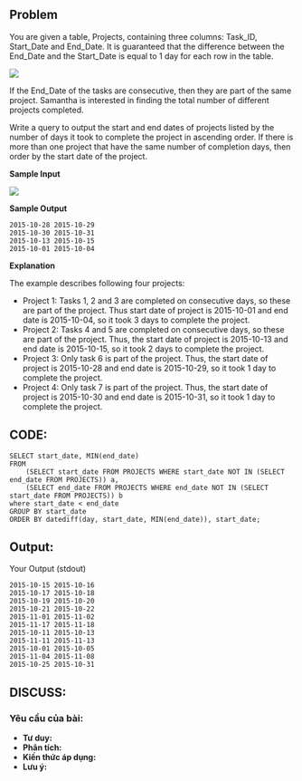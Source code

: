 ## Problem

You are given a table, Projects, containing three columns: Task_ID, Start_Date and End_Date. It is guaranteed that the difference between the End_Date and the Start_Date is equal to 1 day for each row in the table.

![](https://s3.amazonaws.com/hr-challenge-images/12894/1443819551-639948acc0-1.png)

If the End_Date of the tasks are consecutive, then they are part of the same project. Samantha is interested in finding the total number of different projects completed.

Write a query to output the start and end dates of projects listed by the number of days it took to complete the project in ascending order. If there is more than one project that have the same number of completion days, then order by the start date of the project.

**Sample Input**

![](https://s3.amazonaws.com/hr-challenge-images/12894/1443819440-1c40e943a1-2.png)

**Sample Output**

    2015-10-28 2015-10-29
    2015-10-30 2015-10-31
    2015-10-13 2015-10-15
    2015-10-01 2015-10-04

**Explanation**

The example describes following four projects:

* Project 1: Tasks 1, 2 and 3 are completed on consecutive days, so these are part of the project. Thus start date of project is 2015-10-01 and end date is 2015-10-04, so it took 3 days to complete the project.
* Project 2: Tasks 4 and 5 are completed on consecutive days, so these are part of the project. Thus, the start date of project is 2015-10-13 and end date is 2015-10-15, so it took 2 days to complete the project.
* Project 3: Only task 6 is part of the project. Thus, the start date of project is 2015-10-28 and end date is 2015-10-29, so it took 1 day to complete the project.
* Project 4: Only task 7 is part of the project. Thus, the start date of project is 2015-10-30 and end date is 2015-10-31, so it took 1 day to complete the project.

## CODE:

    SELECT start_date, MIN(end_date)
    FROM 
        (SELECT start_date FROM PROJECTS WHERE start_date NOT IN (SELECT end_date FROM PROJECTS)) a,
        (SELECT end_date FROM PROJECTS WHERE end_date NOT IN (SELECT start_date FROM PROJECTS)) b
    where start_date < end_date
    GROUP BY start_date
    ORDER BY datediff(day, start_date, MIN(end_date)), start_date;
    
## Output:
Your Output (stdout)
  
    2015-10-15 2015-10-16 
    2015-10-17 2015-10-18 
    2015-10-19 2015-10-20 
    2015-10-21 2015-10-22 
    2015-11-01 2015-11-02 
    2015-11-17 2015-11-18 
    2015-10-11 2015-10-13 
    2015-11-11 2015-11-13 
    2015-10-01 2015-10-05 
    2015-11-04 2015-11-08 
    2015-10-25 2015-10-31 

## DISCUSS:
### Yêu cầu của bài: 
- **Tư duy:** 
- **Phân tích:**
- **Kiến thức áp dụng:**
- **Lưu ý:**
